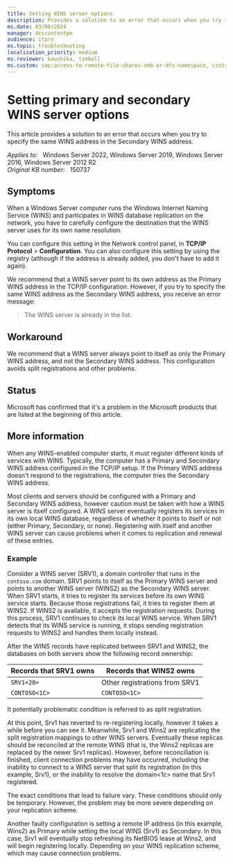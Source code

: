 ```yaml
---
title: Setting WINS server options
description: Provides a solution to an error that occurs when you try to specify the same WINS address in the Secondary WINS address.
ms.date: 03/08/2024
manager: dcscontentpm
audience: itpro
ms.topic: troubleshooting
localization_priority: medium
ms.reviewer: kaushika, timball
ms.custom: sap:access-to-remote-file-shares-smb-or-dfs-namespace, csstroubleshoot
---
```

# Setting primary and secondary WINS server options

This article provides a solution to an error that occurs when you try to specify the same WINS address in the Secondary WINS address.

_Applies to:_ &nbsp; Windows Server 2022, Windows Server 2019, Windows Server 2016, Windows Server 2012 R2  
_Original KB number:_ &nbsp; 150737

## Symptoms

When a Windows Server computer runs the Windows Internet Naming Service (WINS) and participates in WINS database replication on the network, you have to carefully configure the destination that the WINS server uses for its own name resolution.

You can configure this setting in the Network control panel, in **TCP/IP Protocol** > **Configuration**. You can also configure this setting by using the registry (although if the address is already added, you don't have to add it again).

We recommend that a WINS server point to its own address as the Primary WINS address in the TCP/IP configuration. However, if you try to specify the same WINS address as the Secondary WINS address, you receive an error message:  
> The WINS server is already in the list.

## Workaround

We recommend that a WINS server always point to itself as only the Primary WINS address, and not the Secondary WINS address. This configuration avoids split registrations and other problems.

## Status

Microsoft has confirmed that it's a problem in the Microsoft products that are listed at the beginning of this article.

## More information

When any WINS-enabled computer starts, it must register different kinds of services with WINS. Typically, the computer has a Primary and Secondary WINS address configured in the TCP/IP setup. If the Primary WINS address doesn't respond to the registrations, the computer tries the Secondary WINS address.

Most clients and servers should be configured with a Primary and Secondary WINS address, however caution must be taken with how a WINS server is itself configured. A WINS server eventually registers its services in its own local WINS database, regardless of whether it points to itself or not (either Primary, Secondary, or none). Registering with itself and another WINS server can cause problems when it comes to replication and renewal of these entries.

### Example

Consider a WINS server (SRV1), a domain controller that runs in the `contoso.com` domain. SRV1 points to itself as the Primary WINS server and points to another WINS server (WINS2) as the Secondary WINS server. When SRV1 starts, it tries to register its services before its own WINS service starts. Because those registrations fail, it tries to register them at WINS2. If WINS2 is available, it accepts the registration requests. During this process, SRV1 continues to check its local WINS service. When SRV1 detects that its WINS service is running, it stops sending registration requests to WINS2 and handles them locally instead.

After the WINS records have replicated between SRV1 and WINS2, the databases on both servers show the following record ownership:

| Records that SRV1 owns | Records that WINS2 owns |
| --- | --- |
| `SRV1<20>` | Other registrations from SRV1 |
| `CONTOSO<1C>` | `CONTOSO<1C>` |




It potentially problematic condition is referred to as split registration.

At this point, Srv1 has reverted to re-registering locally, however it takes a while before you can see it. Meanwhile, Srv1 and Wins2 are replicating the split registration mappings to other WINS servers. Eventually these replicas should be reconciled at the remote WINS (that is, the Wins2 replicas are replaced by the newer Srv1 replicas). However, before reconciliation is finished, client connection problems may have occurred, including the inability to connect to a WINS server that split its registration (in this example, Srv1), or the inability to resolve the domain<1c> name that Srv1 registered.

The exact conditions that lead to failure vary. These conditions should only be temporary. However, the problem may be more severe depending on your replication scheme.

Another faulty configuration is setting a remote IP address (in this example, Wins2) as Primary while setting the local WINS (Srv1) as Secondary. In this case, Srv1 will eventually stop refreshing its NetBIOS lease at Wins2, and will begin registering locally. Depending on your WINS replication scheme, which may cause connection problems.
